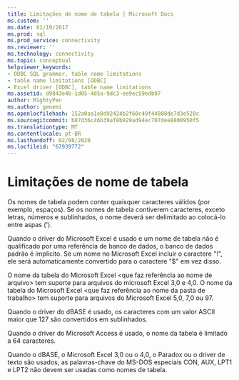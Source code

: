 ```yaml
---
title: Limitações de nome de tabela | Microsoft Docs
ms.custom: ''
ms.date: 01/19/2017
ms.prod: sql
ms.prod_service: connectivity
ms.reviewer: ''
ms.technology: connectivity
ms.topic: conceptual
helpviewer_keywords:
- ODBC SQL grammar, table name limitations
- table name limitations [ODBC]
- Excel driver [ODBC], table name limitations
ms.assetid: d9843e4b-1d05-4d5a-9dc3-ee9ec59edb97
author: MightyPen
ms.author: genemi
ms.openlocfilehash: 152a0aa1e8d92424b2f60c49f44888de7d3e528c
ms.sourcegitcommit: b87d36c46b39af8b929ad94ec707dee8800950f5
ms.translationtype: MT
ms.contentlocale: pt-BR
ms.lasthandoff: 02/08/2020
ms.locfileid: "67939772"
---
```

# <a name="table-name-limitations"></a>Limitações de nome de tabela
Os nomes de tabela podem conter quaisquer caracteres válidos (por exemplo, espaços). Se os nomes de tabela contiverem caracteres, exceto letras, números e sublinhados, o nome deverá ser delimitado ao colocá-lo entre aspas (').  
  
 Quando o driver do Microsoft Excel é usado e um nome de tabela não é qualificado por uma referência de banco de dados, o banco de dados padrão é implícito. Se um nome no Microsoft Excel incluir o caractere "!", ele será automaticamente convertido para o caractere "$" em vez disso.  
  
 O nome da tabela do Microsoft Excel \<que faz referência ao nome de arquivo> tem suporte para arquivos do microsoft Excel 3,0 e 4,0. O nome da tabela do Microsoft Excel \<que faz referência ao nome da pasta de trabalho> tem suporte para arquivos do Microsoft Excel 5,0, 7,0 ou 97.  
  
 Quando o driver do dBASE é usado, os caracteres com um valor ASCII maior que 127 são convertidos em sublinhados.  
  
 Quando o driver do Microsoft Access é usado, o nome da tabela é limitado a 64 caracteres.  
  
 Quando o dBASE, o Microsoft Excel 3,0 ou o 4,0, o Paradox ou o driver de texto são usados, as palavras-chave do MS-DOS especiais CON, AUX, LPT1 e LPT2 não devem ser usadas como nomes de tabela.
